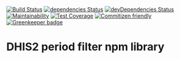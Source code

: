 [![Build Status](https://travis-ci.org/hisptz/ngx-dhis2-period-filter.svg?branch=master)](https://travis-ci.org/hisptz/ngx-dhis2-period-filter)
[![dependencies Status](https://david-dm.org/hisptz/ngx-dhis2-period-filter/status.svg)](https://david-dm.org/hisptz/ngx-dhis2-period-filter)
[![devDependencies Status](https://david-dm.org/hisptz/ngx-dhis2-period-filter/dev-status.svg)](https://david-dm.org/hisptz/ngx-dhis2-period-filter?type=dev)
[![Maintainability](https://api.codeclimate.com/v1/badges/814c9c1955f1dbb86a9a/maintainability)](https://codeclimate.com/github/interactive-apps/ngx-dhis2-period-filter/maintainability)
[![Test Coverage](https://api.codeclimate.com/v1/badges/814c9c1955f1dbb86a9a/test_coverage)](https://codeclimate.com/github/interactive-apps/ngx-dhis2-period-filter/test_coverage)
[![Commitizen friendly](https://img.shields.io/badge/commitizen-friendly-brightgreen.svg)](http://commitizen.github.io/cz-cli/) [![Greenkeeper badge](https://badges.greenkeeper.io/hisptz/ngx-dhis2-period-filter.svg)](https://greenkeeper.io/)

# DHIS2 period filter npm library
